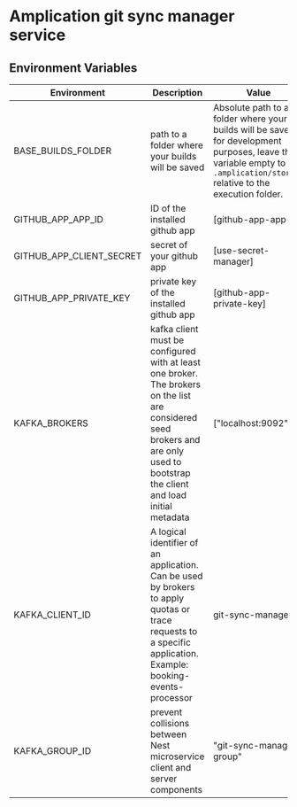 # Amplication git sync manager service

## Environment Variables

| Environment              | Description                                                                                                                                                                       | Value                                                                                                                                                                         |
| ------------------------ | --------------------------------------------------------------------------------------------------------------------------------------------------------------------------------- | ----------------------------------------------------------------------------------------------------------------------------------------------------------------------------- |
| BASE_BUILDS_FOLDER       | path to a folder where your builds will be saved                                                                                                                                  | Absolute path to a folder where your builds will be saved for development purposes, leave this variable empty to use `.amplication/storage` relative to the execution folder. |
| GITHUB_APP_APP_ID        | ID of the installed github app                                                                                                                                                    | [github-app-app-id]                                                                                                                                                           |
| GITHUB_APP_CLIENT_SECRET | secret of your github app                                                                                                                                                         | [use-secret-manager]                                                                                                                                                          |
| GITHUB_APP_PRIVATE_KEY   | private key of the installed github app                                                                                                                                           | [github-app-private-key]                                                                                                                                                      |
| KAFKA_BROKERS            | kafka client must be configured with at least one broker. The brokers on the list are considered seed brokers and are only used to bootstrap the client and load initial metadata | ["localhost:9092"]                                                                                                                                                            |
| KAFKA_CLIENT_ID          | A logical identifier of an application. Can be used by brokers to apply quotas or trace requests to a specific application. Example: booking-events-processor                     | git-sync-manager                                                                                                                                                              |
| KAFKA_GROUP_ID           | prevent collisions between Nest microservice client and server components                                                                                                         | "git-sync-manager-group"                                                                                                                                                |
